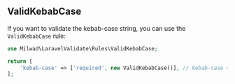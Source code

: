 ## ValidKebabCase

If you want to validate the kebab-case string, you can use the `ValidKebabCase` rule:

```php
use Milwad\LaravelValidate\Rules\ValidKebabCase;

return [
    'kebab-case' => ['required', new ValidKebabCase()], // kebab-case => milwad-dev
];
```
